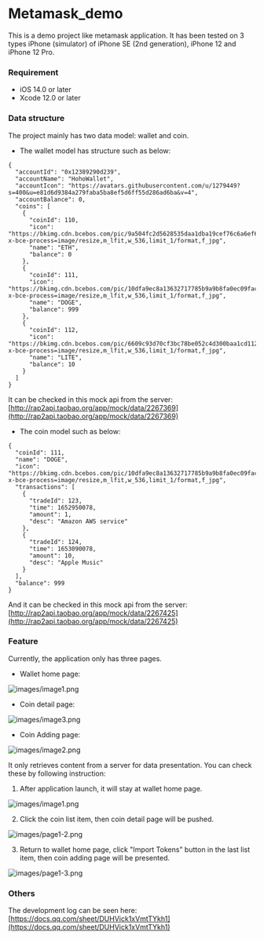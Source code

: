 # Metamask_demo

This is a demo project like metamask application. It has been tested on 3 types iPhone (simulator) of iPhone SE (2nd generation), iPhone 12 and iPhone 12 Pro.

### Requirement

* iOS 14.0 or later
* Xcode 12.0 or later

### Data structure

The project mainly has two data model: wallet and coin.

* The wallet model has structure such as below:

```
{
  "accountId": "0x12389290d239",
  "accountName": "HohoWallet",
  "accountIcon": "https://avatars.githubusercontent.com/u/1279449?s=400&u=e81d6d9384a279faba5ba8ef5d6ff55d286ad6ba&v=4",
  "accountBalance": 0,
  "coins": [
    {
      "coinId": 110,
      "icon": "https://bkimg.cdn.bcebos.com/pic/9a504fc2d5628535daa1dba19cef76c6a6ef63e8?x-bce-process=image/resize,m_lfit,w_536,limit_1/format,f_jpg",
      "name": "ETH",
      "balance": 0
    },
    {
      "coinId": 111,
      "icon": "https://bkimg.cdn.bcebos.com/pic/10dfa9ec8a13632717785b9a9b8fa0ec09fac786?x-bce-process=image/resize,m_lfit,w_536,limit_1/format,f_jpg",
      "name": "DOGE",
      "balance": 999
    },
    {
      "coinId": 112,
      "icon": "https://bkimg.cdn.bcebos.com/pic/6609c93d70cf3bc78be052c4d300baa1cd112a31?x-bce-process=image/resize,m_lfit,w_536,limit_1/format,f_jpg",
      "name": "LITE",
      "balance": 10
    }
  ]
}
```

It can be checked in this mock api from the server: 
[http://rap2api.taobao.org/app/mock/data/2267369](http://rap2api.taobao.org/app/mock/data/2267369)


* The coin model such as below:

```
{
  "coinId": 111,
  "name": "DOGE",
  "icon": "https://bkimg.cdn.bcebos.com/pic/10dfa9ec8a13632717785b9a9b8fa0ec09fac786?x-bce-process=image/resize,m_lfit,w_536,limit_1/format,f_jpg",
  "transactions": [
    {
      "tradeId": 123,
      "time": 1652950078,
      "amount": 1,
      "desc": "Amazon AWS service"
    },
    {
      "tradeId": 124,
      "time": 1653090078,
      "amount": 10,
      "desc": "Apple Music"
    }
  ],
  "balance": 999
}
```

And it can be checked in this mock api from the server: 
[http://rap2api.taobao.org/app/mock/data/2267425](http://rap2api.taobao.org/app/mock/data/2267425)

### Feature

Currently, the application only has three pages.

* Wallet home page:

![images/image1.png](images/image1.png)

* Coin detail page:

![images/image3.png](images/image3.png)

* Coin Adding page:

![images/image2.png](images/image2.png)

It only retrieves content from a server for data presentation. You can check these by following instruction:

1. After application launch, it will stay at wallet home page.

![images/image1.png](images/image1.png)

2. Click the coin list item, then coin detail page will be pushed.

![images/page1-2.png](images/page1-2.png)

3. Return to wallet home page, click "Import Tokens" button in the last list item, then coin adding page will be presented.

![images/page1-3.png](images/page1-3.png)



### Others

The development log can be seen here:
[https://docs.qq.com/sheet/DUHVick1xVmtTYkh1](https://docs.qq.com/sheet/DUHVick1xVmtTYkh1)